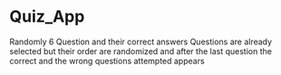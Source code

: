 # Quiz_App
Randomly 6 Question and their correct answers Questions are already selected but their order are randomized and after the last question the correct and the wrong questions attempted appears
